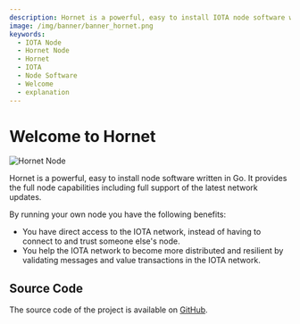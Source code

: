 ```yaml
---
description: Hornet is a powerful, easy to install IOTA node software written in Go. It provides the full node capabilities including full support of the Chrysalis network update.
image: /img/banner/banner_hornet.png
keywords:
  - IOTA Node
  - Hornet Node
  - Hornet
  - IOTA
  - Node Software
  - Welcome
  - explanation
---
```


# Welcome to Hornet

![Hornet Node](/img/banner/banner_hornet.png)

Hornet is a powerful, easy to install node software written in Go.
It provides the full node capabilities including full support of the latest network updates.

By running your own node you have the following benefits:

- You have direct access to the IOTA network, instead of having to connect to and trust someone else's node.
- You help the IOTA network to become more distributed and resilient by validating messages and value transactions in
  the IOTA network.

## Source Code

The source code of the project is available on [GitHub](https://github.com/iotaledger/hornet).
